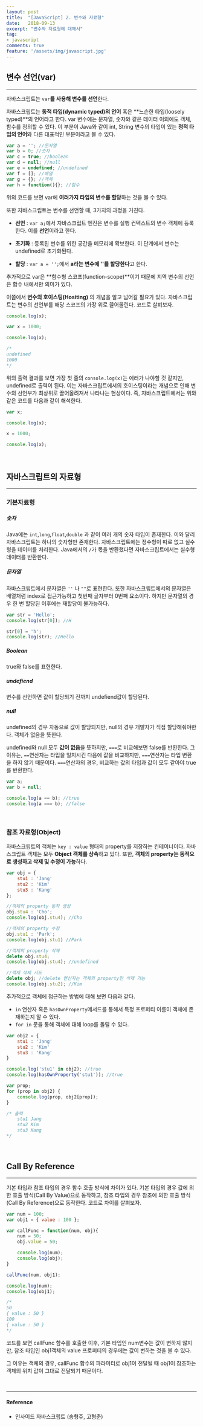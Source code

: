 ```yaml
---
layout: post
title:  "[JavaScript] 2. 변수와 자료형"
date:   2018-09-13
excerpt: "변수와 자료형에 대해서"
tag:
- javascript
comments: true
feature: '/assets/img/javascript.jpg'
---
```


## 변수 선언(var)

---

자바스크립트는 `var`**를 사용해 변수를 선언**한다.

자바스크립트는 **동적 타입(dynamic typed)의 언어** 혹은 **느슨한 타입(loosely typed)**의 언어라고 한다.
var 변수에는 문자열, 숫자와 같은 데이터 이외에도 객체, 함수를 정의할 수 있다.
이 부분이 Java와 같이 int, String 변수의 타입이 있는 **정적 타입의 언어**와 다른 대표적인 부분이라고 볼 수 있다.

```javascript
var a = ''; //문자열
var b = 0; //숫자
var c = true; //boolean
var d = null; //null
var e = undefined; //undefined
var f = []; //배열
var g = {}; //객체
var h = function(){}; //함수
```

위의 코드를 보면 var에 **여러가지 타입의 변수를 할당**하는 것을 볼 수 있다.

또한 자바스크립트는 변수를 선언할 때, 3가지의 과정을 거친다.

* **선언** : `var a;`에서 자바스크립트 엔진은 변수를 실행 컨텍스트의 변수 객체에 등록 한다. 이를 **선언**이라고 한다.

* **초기화** : 등록된 변수를 위한 공간을 메모리에 확보한다. 이 단계에서 변수는 undefined로 초기화된다.

* **할당** : `var a = '';`에서 **a라는 변수에 ''를 할당한다**고 한다.


추가적으로 var은 **함수형 스코프(function-scope)**이기 때문에 지역 변수의 선언은 함수 내에서만 의미가 있다.

이쯤에서 **변수의 호이스팅(Hositing)** 의 개념을 알고 넘어갈 필요가 있다.
자바스크립트는 변수의 선언부를 해당 스코프의 가장 위로 끌어올린다.
코드로 살펴보자.

```javascript
console.log(x);

var x = 1000;

console.log(x);

/*
undefined
1000
*/
```
위의 출력 결과를 보면 가장 첫 줄의 `console.log(x)`는 에러가 나야할 것 같지만, undefined로 출력이 된다.
이는 자바스크립트에서의 호이스팅이라는 개념으로 인해 변수의 선언부가 최상위로 끌어올려져서 나타나는 현상이다.
즉, 자바스크립트에서는 위와 같은 코드를 다음과 같이 해석한다.

```javascript
var x;

console.log(x);

x = 1000;

console.log(x);

```

<br/>

## 자바스크립트의 자료형

---

### 기본자료형

##### 숫자
Java에는 `int`,`long`,`float`,`double` 과 같이 여러 개의 숫자 타입이 존재한다. 이와 달리 자바스크립트는 하나의 숫자형만 존재한다.
자바스크립트에는 정수형이 따로 없고 실수형을 데이터를 처리한다.
Java에서의 `/`가 몫을 반환했다면 자바스크립트에서는 실수형 데이터를 반환한다.

##### 문자열
자바스크립트에서 문자열은 `''` 나 `""`로 표현한다.
또한 자바스크립트에서의 문자열은 배열처럼 index로 접근가능하고 첫번째 글자부터 0번째 요소이다.
하지만 문자열의 경우 한 번 할당된 이후에는 재할당이 불가능하다.
```javascript
var str = 'Hello';
console.log(str[0]); //H

str[0] = 'h';
console.log(str); //Hello
```

##### Boolean
true와 false를 표현한다.

##### undefiend
변수를 선언하면 값이 할당되기 전까지 undefiend값이 할당된다.

##### null
undefined의 경우 자동으로 값이 할당되지만, null의 경우 개발자가 직접 할당해줘야한다.
객체가 없음을 뜻한다.

undefined와 null 모두 **값이 없음**을 뜻하지만, `===`로 비교해보면 false를 반환한다.
그 이유는, `==`연산자는 타입을 일치시킨 다음에 값을 비교하지만, `===`연산자는 타입 변환을 하지 않기 때문이다.
`===`연산자의 경우, 비교하는 값의 타입과 값이 모두 같아야 true를 반환한다.

```javascript
var a;
var b = null;

console.log(a == b); //true
console.log(a === b); //false
```
<br/>

### 참조 자료형(Object)

자바스크립트의 객체는 `key : value` 형태의 property를 저장하는 컨테이너이다.
자바스크립트 객체는 모두 **Object 객체를 상속**하고 있다.
또한, **객체의 property는 동적으로 생성하고 삭제 및 수정이 가능**하다.

```javascript
var obj = {
    stu1 : 'Jang'
    stu2 : 'Kim'
    stu3 : 'Kang'
};

//객체의 property 동적 생성
obj.stu4 : 'Cho';
console.log(obj.stu4); //Cho

//객체의 property 수정
obj.stu1 : 'Park';
console.log(obj.stu1) //Park

//객체의 property 삭제
delete obj.stu4;
console.log(obj.stu4); //undefined

//객체 삭제 시도
delete obj; //delete 연산자는 객체의 property만 삭제 가능
console.log(obj.stu2); //Kim

```


추가적으로 객체에 접근하는 방법에 대해 보면 다음과 같다.

* `in` 연산자 혹은 `hasOwnProperty`메서드를 통해서 특정 프로퍼티 이름이 객체에 존재하는지 알 수 있다.
* `for in` 문을 통해 객체에 대해 loop를 돌릴 수 있다.

```javascript
var obj2 = {
	stu1 : 'Jang'
    stu2 : 'Kim'
    stu3 : 'Kang'
}

console.log('stu1' in obj2); //true
console.log(hasOwnProperty('stu1')); //true

var prop;
for (prop in obj2) {
	console.log(prop, obj2[prop]);
}

/* 출력
    stu1 Jang
    stu2 Kim
    stu3 Kang
*/
```
<br/>

## Call By Reference

---

기본 타입과 참조 타입의 경우 함수 호출 방식에 차이가 있다.
기본 타입의 경우 값에 의한 호출 방식(Call By Value)으로 동작하고, 참조 타입의 경우 참조에 의한 호출 방식(Call By Reference)으로 동작한다.
코드로 차이를 살펴보자.

```javascript
var num = 100;
var obj1 = { value : 100 };

var callFunc = function(num, obj){
    num = 50;
    obj.value = 50;

    console.log(num);
    console.log(obj);
}

callFunc(num, obj1);

console.log(num);
console.log(obj1);

/*
50
{ value : 50 }
100
{ value : 50 }
*/
```
코드를 보면 callFunc 함수를 호출한 이후, 기본 타입인 num변수는 값이 변하지 않지만, 참조 타입인 obj1객체의 value 프로퍼티의 경우에는 값이 변하는 것을 볼 수 있다.

그 이유는 객체의 경우, callFunc 함수의 파라미터로 obj1이 전달될 때 obj1이 참조하는 객체의 위치 값이 그대로 전달되기 때문이다.

<br/>


* * *
#### Reference
- 인사이드 자바스크립트 (송형주, 고형준)

